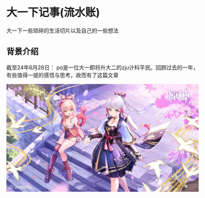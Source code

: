 # 大一下记事(流水账)

大一下一些琐碎的生活切片以及自己的一些想法

## 背景介绍

截至24年6月28日：
po是一位大一即将升大二的zju计科平民。回顾过去的一年，有些值得一提的感悟与思考，故而有了这篇文章

![功能测试](images/Ayaka.webp)